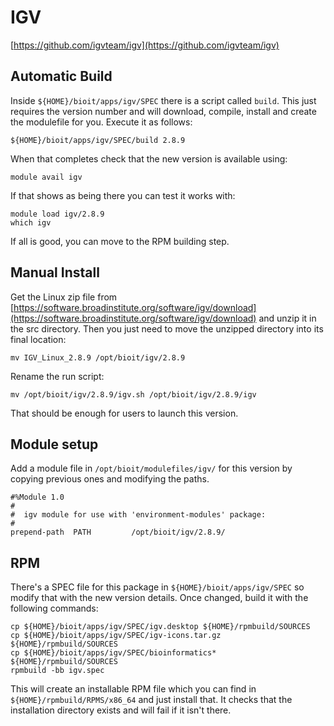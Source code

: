 # IGV

[https://github.com/igvteam/igv](https://github.com/igvteam/igv)

## Automatic Build

Inside `${HOME}/bioit/apps/igv/SPEC` there is a script called `build`. This just requires the version number and will download, compile, install and create the modulefile for you. Execute it as follows:

    ${HOME}/bioit/apps/igv/SPEC/build 2.8.9

When that completes check that the new version is available using:

    module avail igv

If that shows as being there you can test it works with:

    module load igv/2.8.9
    which igv

If all is good, you can move to the RPM building step.

## Manual Install

Get the Linux zip file from [https://software.broadinstitute.org/software/igv/download](https://software.broadinstitute.org/software/igv/download) and unzip it in the src directory. Then you just need to move the unzipped directory into its final location:

    mv IGV_Linux_2.8.9 /opt/bioit/igv/2.8.9

Rename the run script:

    mv /opt/bioit/igv/2.8.9/igv.sh /opt/bioit/igv/2.8.9/igv

That should be enough for users to launch this version.

## Module setup

Add a module file in `/opt/bioit/modulefiles/igv/` for this version by copying previous ones and modifying the paths.

    #%Module 1.0
    #
    #  igv module for use with 'environment-modules' package:
    #
    prepend-path  PATH         /opt/bioit/igv/2.8.9/

## RPM

There's a SPEC file for this package in `${HOME}/bioit/apps/igv/SPEC` so modify that with the new version details. Once changed, build it with the following commands:

    cp ${HOME}/bioit/apps/igv/SPEC/igv.desktop ${HOME}/rpmbuild/SOURCES
    cp ${HOME}/bioit/apps/igv/SPEC/igv-icons.tar.gz ${HOME}/rpmbuild/SOURCES
    cp ${HOME}/bioit/apps/igv/SPEC/bioinformatics* ${HOME}/rpmbuild/SOURCES
    rpmbuild -bb igv.spec

This will create an installable RPM file which you can find in `${HOME}/rpmbuild/RPMS/x86_64` and just install that. It checks that the installation directory exists and will fail if it isn't there.
